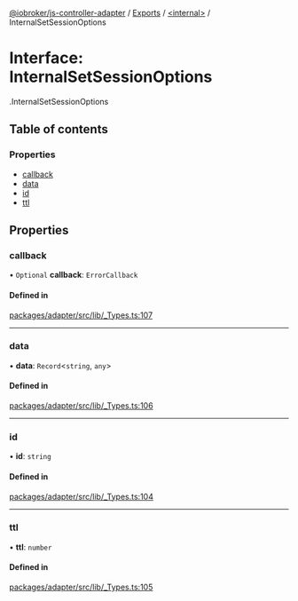 [@iobroker/js-controller-adapter](../README.md) / [Exports](../modules.md) / [<internal\>](../modules/internal_.md) / InternalSetSessionOptions

# Interface: InternalSetSessionOptions

[<internal>](../modules/internal_.md).InternalSetSessionOptions

## Table of contents

### Properties

- [callback](internal_.InternalSetSessionOptions.md#callback)
- [data](internal_.InternalSetSessionOptions.md#data)
- [id](internal_.InternalSetSessionOptions.md#id)
- [ttl](internal_.InternalSetSessionOptions.md#ttl)

## Properties

### callback

• `Optional` **callback**: `ErrorCallback`

#### Defined in

[packages/adapter/src/lib/_Types.ts:107](https://github.com/ioBroker/ioBroker.js-controller/blob/8243bedf/packages/adapter/src/lib/_Types.ts#L107)

___

### data

• **data**: `Record`<`string`, `any`\>

#### Defined in

[packages/adapter/src/lib/_Types.ts:106](https://github.com/ioBroker/ioBroker.js-controller/blob/8243bedf/packages/adapter/src/lib/_Types.ts#L106)

___

### id

• **id**: `string`

#### Defined in

[packages/adapter/src/lib/_Types.ts:104](https://github.com/ioBroker/ioBroker.js-controller/blob/8243bedf/packages/adapter/src/lib/_Types.ts#L104)

___

### ttl

• **ttl**: `number`

#### Defined in

[packages/adapter/src/lib/_Types.ts:105](https://github.com/ioBroker/ioBroker.js-controller/blob/8243bedf/packages/adapter/src/lib/_Types.ts#L105)
